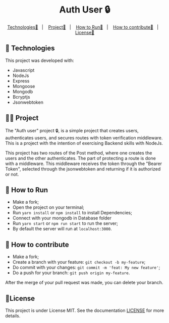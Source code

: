 <p align = "center" >
  <h1 align="center">Auth User 🔒️</h1>
</p>

<p align="center">
  <a href="#-Technologies">Technologies🚀</a>&nbsp;&nbsp;&nbsp;|&nbsp;&nbsp;&nbsp;
  <a href="#-Project">Project🧑‍</a>&nbsp;&nbsp;&nbsp;|&nbsp;&nbsp;&nbsp;
  <a href="#-How to Run">How to Run🏃</a>&nbsp;&nbsp;&nbsp;|&nbsp;&nbsp;&nbsp;
  <a href="#-How to contribute">How to contribute🤔</a>&nbsp;&nbsp;&nbsp;|&nbsp;&nbsp;&nbsp;
  <a href="#-License">License📝</a>
</p>

## 🚀 Technologies
This project was developed with:
- Javascript
- NodeJs
- Express
- Mongoose
- Mongodb
- Bcryptjs
- Jsonwebtoken

## 🧑‍💻 Project
The "Auth user" project 🔒️, is a simple project that creates users, authenticates users, and secures routes with token verification middleware.
This is a project with the intention of exercising Backend skills with NodeJs.

This project has two routes of the Post method, where one creates the users and the other authenticates. The part of protecting a route is done with a middleware. This middleware receives the token through the "Bearer Token", selected through the jsonwebtoken and returning if it is authorized or not.

## 🏃 How to Run
- Make a fork;
- Open the project on your terminal;
- Run `yarn install` or `npm install` to install Dependencies;
- Connect with your mongodb in Database folder
- Run `yarn start` or `npm run start` to run the server;
- By default the server will run at `localhost:3000`.

## 🤔 How to contribute
- Make a fork;
- Create a branch with your feature: `git checkout -b my-feature`;
- Do commit with your changes: `git commit -m 'feat: My new feature'`;
- Do a push for your branch: `git push origin my-feature`.

After the merge of your pull request was made, you can delete your branch.

## :memo:License

This project is under License MIT. See the documentation [LICENSE](LICENSE) for more details.
